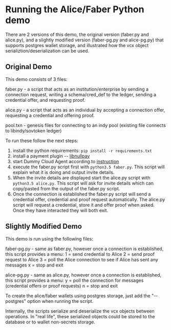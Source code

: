 # Running the Alice/Faber Python demo

There are 2 versions of this demo, the original version (faber.py and alice.py), and a slightly modified version (faber-pg.py and alice-pg.py) that supports postgres wallet storage, and illustrated how the vcx object serializtion/deserialization can be used.

## Original Demo

This demo consists of 3 files:

faber.py - a script that acts as an institution/enterprise by sending a connection request, writing a schema/cred_def to the ledger, sending a credential offer, and requesting proof.  

alice.py - a script that acts as an individual by accepting a connection offer, requesting a credential and offering proof.

pool.txn - genesis files for connecting to an indy pool (existing file connects to libindy/sovtoken ledger)

To run these follow the next steps:
 1) install the python requirements: `pip install -r requirements.txt`
 2) install a payment plugin -- [libnullpay](../../../../libnullpay/README.md#binaries)
 3) start Dummy Cloud Agent according to [instruction](../../../dummy-cloud-agent/README.md)
 4) execute the faber.py script first with `python3.5 faber.py`.
    This script will explain what it is doing and output invite details.
 5) When the invite details are displayed start the alice.py script with `python3.5 alice.py`.
    This script will ask for invite details which can copy/pasted from the output of the faber.py script.
 6) Once the connection is established the faber.py script will send a credential offer, credential and proof request automatically.
    The alice.py script will request a credential, store it and offer proof when asked.
    Once they have interacted they will both exit.

## Slightly Modified Demo

This demo is run using the following files:

faber-pg.py - same as faber.py, however once a connection is established, this script provides a menu:
                 1 = send credential to Alice
                 2 = send proof request to Alice
                 3 = poll the Alice connection to see if Alice has sent any messages
                 x = stop and exit

alice-pg.py - same as alice.py, however once a connection is established, this script provides a menu:
                 y = poll the connection for messages (credential offers or proof requests)
                 n = stop and exit

To create the alice/faber wallets using postgres storage, just add the "--postgres" option when running the script.

Internally, the scripts serialize and deserialize the vcx objects between operations.  In "real life", these serialized objects could be stored to the database or to wallet non-secrets storage.
